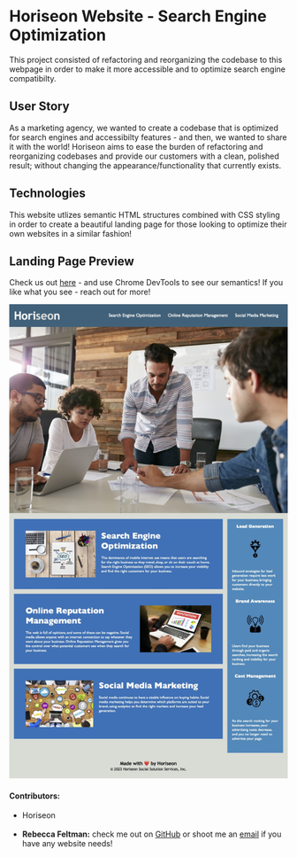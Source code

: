 # Horiseon Website - Search Engine Optimization
This project consisted of refactoring and reorganizing the codebase to this webpage in order to make it more accessible and to optimize search engine compatibilty.

## User Story
As a marketing agency, we wanted to create a codebase that is optimized for search engines and accessibilty features - and then, we wanted to share it with the world! Horiseon aims to ease the burden of refactoring and reorganizing codebases and provide our customers with a clean, polished result; without changing the appearance/functionality that currently exists.

## Technologies 
This website utlizes semantic HTML structures combined with CSS styling in order to create a beautiful landing page for those looking to optimize their own websites in a similar fashion!

## Landing Page Preview
Check us out [here](http://beckpull.github.io/horiseon-optimization) - and use Chrome DevTools to see our semantics! If you like what you see - reach out for more! 

![This is the website with refactored and reorganized code](./assets/images/website.jpg)

#### Contributors:
* Horiseon </br></br>
* **Rebecca Feltman:** check me out on [GitHub](www.github.com/beckpull) or shoot me an [email](mailto:beckpull@icloud.com) if you have any website needs!